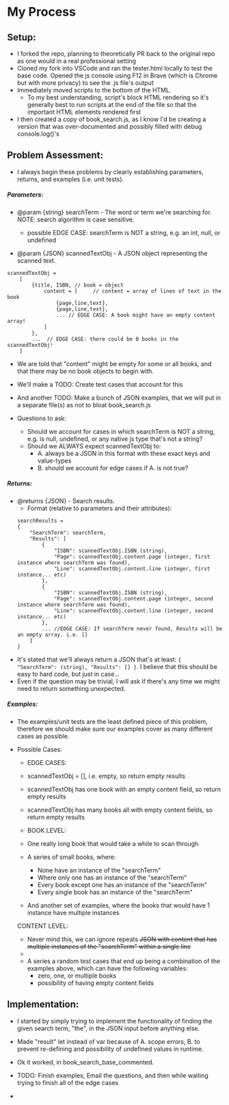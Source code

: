 <!-- TODO: Convert this to pdf later -->
# My Process


## Setup:
- I forked the repo, planning to theoretically PR back to the original repo as one would in a real professional setting 
- Cloned my fork into VSCode and ran the tester.html locally to test the base code. Opened the js console using F12 in Brave (which is Chrome but with more privacy) to see the .js file's output
- Immediately moved scripts to the bottom of the HTML. 
    - To my best understanding, script's block HTML rendering so it's generally best to run scripts at the end of the file so that the important HTML elements rendered first
- I then created a copy of book_search.js, as I know I'd be creating a version that was over-documented and possibly filled with debug console.log()'s

## Problem Assessment:
- I always begin these problems by clearly establishing parameters, returns, and examples (i.e. unit tests).

##### Parameters:
- @param {string} searchTerm - The word or term we're searching for. NOTE: search algorithm is case sensitive.
    - possible EDGE CASE: searchTerm is NOT a string, e.g. an int, null, or undefined

- @param {JSON} scannedTextObj - A JSON object representing the scanned text.
```
scannedTextObj = 
    [ 
        {title, ISBN, // book = object
            content = [     // content = array of lines of text in the book
                {page,line,text},
                {page,line,text},
                ... // EDGE CASE: A book might have an empty content array!
            ]
        },
        ...  // EDGE CASE: there could be 0 books in the scannedTextObj!
    ]
```
- We are told that "content" might be empty for some or all books, and that there may be no book objects to begin with.
- We'll make a TODO: Create test cases that account for this
- And another TODO: Make a bunch of JSON examples, that we will put in a separate file(s) as not to bloat book_search.js

- Questions to ask: 
    - Should we account for cases in which searchTerm is NOT a string, e.g. is null, undefined, or any native js type that's not a string?
    - Should we ALWAYS expect scannedTextObj to:
        - A. always be a JSON in this format with these exact keys and value-types
        - B. should we account for edge cases if A. is not true?

##### Returns:
- @returns {JSON} - Search results.
    - Format (relative to parameters and their attributes):
    ```
    searchResults = 
    {
        "SearchTerm": searchTerm,
        "Results": [
            {
                "ISBN": scannedTextObj.ISBN (string),
                "Page": scannedTextObj.content.page (integer, first instance where searchTerm was found),
                "Line": scannedTextObj.content.line (integer, first instance... etc) 
            },
            {
                "ISBN": scannedTextObj.ISBN (string),
                "Page": scannedTextObj.content.page (integer, second instance where searchTerm was found),
                "Line": scannedTextObj.content.line (integer, second instance... etc) 
            },
            ... //EDGE CASE: If searchTerm never found, Results will be an empty array. i.e. []
        ]
    }

- It's stated that we'll always return a JSON that's at least: ```{ "SearchTerm": (string), "Results": [] }```. I believe that this should be easy to hard code, but just in case...
- Even if the question may be trivial, I will ask if there's any time we might need to return something unexpected.

##### Examples:

- The examples/unit tests are the least defined piece of this problem, therefore we should make sure our examples cover as many different cases as possible.
- Possible Cases:

    - EDGE CASES:
    - scannedTextObj = [], i.e. empty, so return empty results
    - scannedTextObj has one book with an empty content field, so return empty results
    - scannedTextObj has many books all with empty content fields, so return empty results

    - BOOK LEVEL:
    - One really long book that would take a while to scan through

    - A series of small books, where:
        - None have an instance of the "searchTerm"
        - Where only one has an instance of the "searchTerm"
        - Every book except one has an instance of the "searchTerm"
        - Every single book has an instance of the "searchTerm"

    - And another set of examples, where the books that would have 1 instance have multiple instances 

    

    CONTENT LEVEL:        
    - Never mind this, we can ignore repeats ~~JSON with content that has multiple instances of the "searchTerm" within a single line~~
    - 
    - A series a random test cases that end up being a combination of the examples above, which can have the following variables:
        - zero, one, or multiple books
        - possibility of having empty content fields




## Implementation:
- I started by simply trying to implement the functionality of finding the given search term, "the", in the JSON input before anything else.

- Made "result" let instead of var because of A. scope errors, B. to prevent re-defining and possibility of undefined values in runtime.

- Ok it worked, in book_search_base_commented.

- TODO: Finish examples, Email the questions, and then while waiting trying to finish all of the edge cases

- 